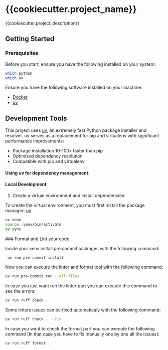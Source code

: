 # {{cookiecutter.project_name}}

{{cookiecutter.project_description}}

## Getting Started

### Prerequisites

Before you start, ensure you have the following installed on your system:

```bash
which python
which uv
```

Ensure you have the following software installed on your machine:
- [Docker](https://docs.docker.com/get-docker/)
- [uv](https://docs.astral.sh/uv/getting-started/installation/)

## Development Tools

This project uses [uv](https://docs.astral.sh/uv/), an extremely fast Python package installer and resolver. uv serves as a replacement for pip and virtualenv with significant performance improvements:

- Package installation 10-100x faster than pip
- Optimized dependency resolution
- Compatible with pip and virtualenv

#### Using uv for dependency management:

#### Local Development

1. Create a virtual environment and install dependencies:

To create the virtual environment, you must first install the package manager: [uv](https://docs.astral.sh/uv/getting-started/installation/)

```bash
uv venv
source .venv/bin/activate
uv sync
```

### Format and Lint your code

Inside your venv install pre commit packages with the following command:

```bash
 uv run pre-commit install
```

 Now you can execute the linter and format tool with the following command:
```bash
uv run pre-commit run --all-files
```

In case you just want run the linter part you can execute this command to see the errors:

```bash
uv run ruff check .
```

Some linters issues can be fixed automaticaly with the following command:

```bash
uv run ruff check . --fix
```

In case you want to check the format part you can execute the following command (In that case you have to fix manually one by one all the issues):

```bash
uv run ruff format .
```
